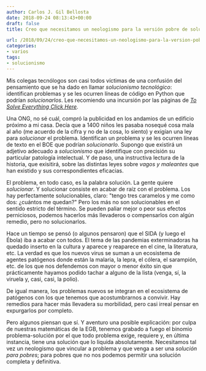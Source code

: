 ```yaml
---
author: Carlos J. Gil Bellosta
date: 2018-09-24 08:13:43+00:00
draft: false
title: Creo que necesitamos un neologismo para la versión pobre de solucionar

url: /2018/09/24/creo-que-necesitamos-un-neologismo-para-la-version-pobre-de-solucionar/
categories:
- varios
tags:
- solucionismo
---
```


Mis colegas tecnólogos son casi todos víctimas de una confusión del pensamiento que se ha dado en llamar _solucionismo tecnológico_: identifican problemas y se les ocurren líneas de código en Python que podrían _solucionarlos_. Les recomiendo una incursión por las páginas de [_To Solve Everything Click Here_](https://www.goodreads.com/book/show/13587160-to-save-everything-click-here).

Una ONG, no sé cuál, compró la publicidad en los andamios de un edificio próximo a mi casa. Decía que a 1400 niños les pasaba nosequé cosa mala al año (me acuerdo de la cifra y no de la cosa, lo siento) y exigían una ley para _solucionar_ el problema. Identifican un problema y se les ocurren líneas de texto en el BOE que podrían _solucionarlo_. Supongo que existirá un adjetivo adecuado a _solucionismo_ que identifique con precisión su particular patología intelectual. Y de paso, una instructiva lectura de la historia, que exisitirá, sobre las distintas leyes sobre _vagos y maleantes_ que han existido y sus correspondientes eficacias.

El problema, en todo caso, es la palabra solución. La gente quiere _solucionar_. Y solucionar consiste en acabar de raíz con el problema. Los hay perfectamente solucionables, claro: "tengo tres caramelos y me como dos: ¿cuántos me quedan?" Pero los más no son solucionables en el sentido estricto del término. Se pueden paliar mejor o peor sus efectos perniciosos, podemos hacerlos más llevaderos o compensarlos con algún remedio, pero no solucionarlos.

Hace un tiempo se pensó (o algunos pensaron) que el SIDA (y luego el Ébola) iba a acabar con todos. El tema de las pandemias exterminadoras ha quedado inserto en la cultura y aparece y reaparece en el cine, la literatura, etc. La verdad es que los nuevos virus se suman a un ecosistema de agentes patógenos donde están la malaria, la lepra, el cólera, el sarampión, etc. de los que nos defendemos con mayor o menor éxito sin que prácticamente hayamos podido tachar a alguno de la lista (venga, sí, la viruela y, casi, casi, la polio).

De igual manera, los problemas nuevos se integran en el ecosistema de patógenos con los que tenemos que acostumbrarnos a convivir. Hay remedios para hacer más llevadera su morbilidad, pero casi irreal pensar en expurgarlos por completo.

Pero algunos piensan que sí. Y aventuro una posible explicación: por culpa de nuestras matemáticas de la EGB, tenemos grabado a fuego el binomio problema-solución por el que todo problema exige, requiere y, en última instancia, tiene una solución que lo liquida absolutamente. Necesitamos tal vez un neologismo que vincular a problema y que venga a ser una _solución para pobres_; para pobres que no nos podemos permitir una solución completa y definitiva.